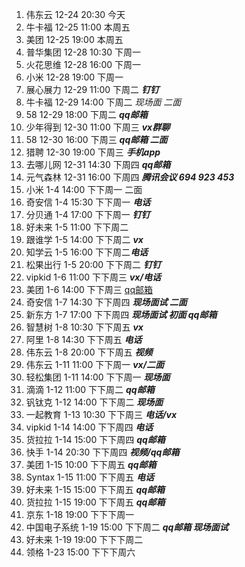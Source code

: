 1. 伟东云 12-24 20:30 今天
2. 牛卡福 12-25 11:00 本周五
3. 美团 12-25 19:00 本周五
4. 普华集团 12-28 10:30 下周一
5. 火花思维 12-28 16:00 下周一
6. 小米 12-28 19:00 下周一
7. 展心展力 12-29 11:00 下周二 ***钉钉***
8. 牛卡福 12-29 14:00 下周二 *现场面 二面* 
9. 58 12-29 18:00 下周二 ***qq邮箱***
10. 少年得到 12-30 11:00 下周三 ***vx群聊***
11. 58 12-30 16:00 下周三 ***qq邮箱 二面***
12. 猎聘 12-30 19:00 下周三 ***手机app***
13. 去哪儿网 12-31 14:30  下周四 ***qq邮箱***
14. 元气森林 12-31 16:00 下周四  ***腾讯会议 694 923 453***
15. 小米 1-4 14:00 下下周一 二面
16. 奇安信 1-4 15:30 下下周一 ***电话***
17. 分贝通 1-4 17:00 下下周一 ***钉钉***
18. 好未来 1-5 11:00 下下周二 
19. 跟谁学 1-5 14:00 下下周二 ***vx***
20. 知学云 1-5 16:00 下下周二***电话***
21. 松果出行 1-5 20:00 下下周二 ***钉钉***
22. vipkid  1-6 11:00 下下周三 ***vx/电话***
23. 美团 1-6 14:00 下下周三 [qq邮箱](https://mail.qq.com/cgi-bin/frame_html?sid=uqfjsuNApsUoZVcI&r=9e2d3114d045c6b8bba2d27c0770b325)
24. 奇安信 1-7 14:30 下下周四 ***现场面试 二面***
25. 新东方 1-7 17:00 下下周四 ***现场面试 初面 qq邮箱***
26. 智慧树 1-8 10:30 下下周五 ***vx***
27. 阿里 1-8 14:30 下下周五 ***电话***
28. 伟东云 1-8 20:00 下下周五 ***视频***
29. 伟东云 1-11 11:00 下下周一 ***vx/二面***
30. 轻松集团  1-11 14:00 下下周一 ***现场面***
31. 滴滴 1-12 11:00 下下周二 ***qq邮箱***
32. 钒钛克 1-12 14:00 下下周二 ***现场面***
33. 一起教育  1-13 10:30 下下周三 ***电话/vx***
34. vipkid  1-14 14:00 下下周四 ***电话***
35. 货拉拉  1-14 15:00 下下周四 ***qq邮箱***
36. 快手 1-14 20:30 下下周四 ***视频/qq邮箱***
37. 美团 1-15 10:00 下下周五 ***qq邮箱***
38. Syntax 1-15 11:00 下下周五 ***电话***
39. 好未来 1-15 15:00 下下周五 ***qq邮箱***
40. 货拉拉  1-15 19:00 下下周五 ***qq邮箱***
41. 京东 1-18 19:00 下下下周一
42. 中国电子系统 1-19 15:00 下下周二 ***qq邮箱 现场面试***
43. 好未来 1-19 19:00 下下下周二
44. 领格 1-23 15:00 下下下周六



